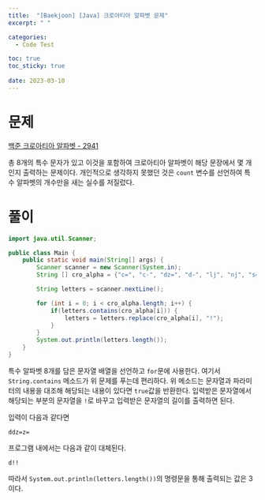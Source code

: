 ```yaml
---
title:  "[Baekjoon] [Java] 크로아티아 알파벳 문제"
excerpt: " "

categories:
  - Code Test

toc: true
toc_sticky: true
 
date: 2023-03-10
---
```


# 문제
[백준 크로아티아 알파벳 - 2941](https://www.acmicpc.net/problem/2941)

총 8개의 특수 문자가 있고 이것을 포함하여 크로아티아 알파벳이 해당 문장에서 몇 개인지 출력하는 문제이다. 개인적으로 생각하지 못했던 것은 `count` 변수를 선언하여 특수 알파벳의 개수만을 새는 실수를 저질렀다.

# 풀이 
```java
import java.util.Scanner;

public class Main {
    public static void main(String[] args) {
        Scanner scanner = new Scanner(System.in);
        String [] cro_alpha = {"c=", "c-", "dz=", "d-", "lj", "nj", "s=", "z="};

        String letters = scanner.nextLine();

        for (int i = 0; i < cro_alpha.length; i++) {
            if(letters.contains(cro_alpha[i])) {
                letters = letters.replace(cro_alpha[i], "!");
            }
        }
        System.out.println(letters.length());
    }
}
```

특수 알파벳 8개를 담은 문자열 배열을 선언하고 `for`문에 사용한다. 여기서 `String.contains` 메소드가 위 문제를 푸는데 편리하다. 위 메소드는 문자열과 파라미터의 내용을 대조해 해당되는 내용이 있다면 `true`값을 반환한다. 입력받은 문자열에서 해당되는 부분의 문자열을 `!`로 바꾸고 입력받은 문자열의 길이를 출력하면 된다.

입력이 다음과 같다면

```
ddz=z=
```

프로그램 내에서는 다음과 같이 대체된다.

```
d!!
```

따라서 `System.out.println(letters.length())`의 명령문을 통해 출력되는 값은 3이다.